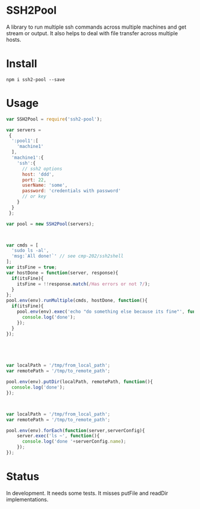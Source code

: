 # SSH2Pool

A library to run multiple ssh commands across multiple machines and get stream or output.
It also helps to deal with file transfer across multiple hosts.

# Install

```npm i ssh2-pool --save```

# Usage

```js
var SSH2Pool = require('ssh2-pool');

var servers = 
 {
  ':pool1':[
    'machine1'
  ],
  'machine1':{
    'ssh':{
      // ssh2 options
      host: 'ddd',
      port: 22,
      userName: 'some',
      password: 'credentials with password'
      // or key
    }
  }
 };

var pool = new SSH2Pool(servers);



var cmds = [
  'sudo ls -al',
  'msg:`All done!`' // see cmp-202/ssh2shell
];
var itsFine = true;
var hostDone = function(server, response){
  if(itsFine){
    itsFine = !!response.match(/Has errors or not ?/);
  }
};
pool.env(env).runMultiple(cmds, hostDone, function(){
  if(itsFine){
    pool.env(env).exec('echo "do something else because its fine"', function(){
      console.log('done');
    });
  }
});





var localPath = '/tmp/from_local_path';
var remotePath = '/tmp/to_remote_path';

pool.env(env).putDir(localPath, remotePath, function(){
  console.log('done');
});



var localPath = '/tmp/from_local_path';
var remotePath = '/tmp/to_remote_path';

pool.env(env).forEach(function(server,serverConfig){
    server.exec('ls ~', function(){
      console.log('done '+serverConfig.name);
    });
});
```

# Status

In development. It needs some tests. It misses putFile and readDir implementations.